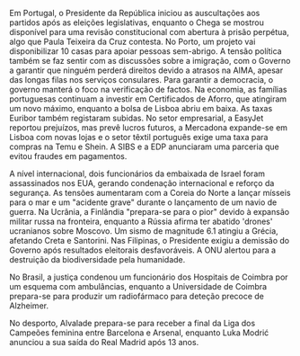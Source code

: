Em Portugal, o Presidente da República iniciou as auscultações aos partidos após as eleições legislativas, enquanto o Chega se mostrou disponível para uma revisão constitucional com abertura à prisão perpétua, algo que Paula Teixeira da Cruz contesta. No Porto, um projeto vai disponibilizar 10 casas para apoiar pessoas sem-abrigo. A tensão política também se faz sentir com as discussões sobre a imigração, com o Governo a garantir que ninguém perderá direitos devido a atrasos na AIMA, apesar das longas filas nos serviços consulares. Para garantir a democracia, o governo manterá o foco na verificação de factos. Na economia, as famílias portuguesas continuam a investir em Certificados de Aforro, que atingiram um novo máximo, enquanto a bolsa de Lisboa abriu em baixa. As taxas Euribor também registaram subidas. No setor empresarial, a EasyJet reportou prejuízos, mas prevê lucros futuros, a Mercadona expande-se em Lisboa com novas lojas e o setor têxtil português exige uma taxa para compras na Temu e Shein. A SIBS e a EDP anunciaram uma parceria que evitou fraudes em pagamentos.

A nível internacional, dois funcionários da embaixada de Israel foram assassinados nos EUA, gerando condenação internacional e reforço da segurança. As tensões aumentaram com a Coreia do Norte a lançar mísseis para o mar e um "acidente grave" durante o lançamento de um navio de guerra. Na Ucrânia, a Finlândia "prepara-se para o pior" devido à expansão militar russa na fronteira, enquanto a Rússia afirma ter abatido 'drones' ucranianos sobre Moscovo. Um sismo de magnitude 6.1 atingiu a Grécia, afetando Creta e Santorini. Nas Filipinas, o Presidente exigiu a demissão do Governo após resultados eleitorais desfavoráveis. A ONU alertou para a destruição da biodiversidade pela humanidade.

No Brasil, a justiça condenou um funcionário dos Hospitais de Coimbra por um esquema com ambulâncias, enquanto a Universidade de Coimbra prepara-se para produzir um radiofármaco para deteção precoce de Alzheimer.

No desporto, Alvalade prepara-se para receber a final da Liga dos Campeões feminina entre Barcelona e Arsenal, enquanto Luka Modrić anunciou a sua saída do Real Madrid após 13 anos.